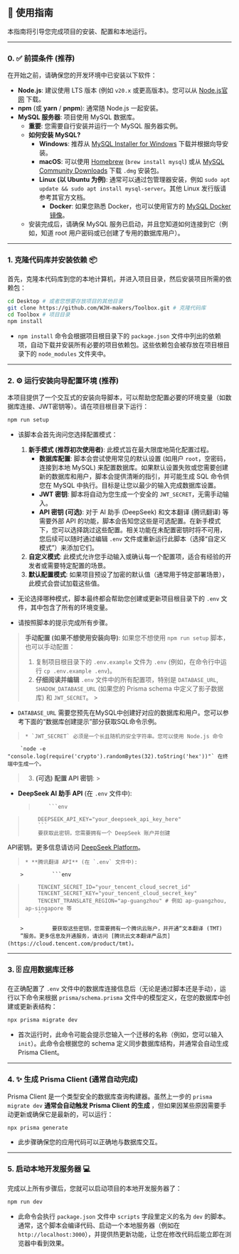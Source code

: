 ## 🚀 使用指南

本指南将引导您完成项目的安装、配置和本地运行。

---

### 0. ✅ 前提条件 (推荐)

在开始之前，请确保您的开发环境中已安装以下软件：

* **Node.js**: 建议使用 LTS 版本 (例如 `v20.x` 或更高版本)。您可以从 [Node.js官网](https://nodejs.org/) 下载。
* **npm** (或 **yarn** / **pnpm**): 通常随 Node.js 一起安装。
* **MySQL 服务器**: 项目使用 MySQL 数据库。
    * **重要**: 您需要自行安装并运行一个 MySQL 服务器实例。
    * **如何安装 MySQL?**
        * **Windows**: 推荐从 [MySQL Installer for Windows](https://dev.mysql.com/downloads/installer/) 下载并根据向导安装。
      * **macOS**: 可以使用 [Homebrew](https://brew.sh/) (`brew install mysql`)
        或从 [MySQL Community Downloads](https://dev.mysql.com/downloads/mysql/) 下载 `.dmg` 安装包。
      * **Linux (以 Ubuntu 为例)**: 通常可以通过包管理器安装，例如 `sudo apt update && sudo apt install mysql-server`。其他
        Linux 发行版请参考其官方文档。
        * **Docker**: 如果您熟悉 Docker，也可以使用官方的 [MySQL Docker 镜像](https://hub.docker.com/_/mysql)。
    * 安装完成后，请确保 MySQL 服务已启动，并且您知道如何连接到它（例如，知道 root 用户密码或已创建了专用的数据库用户）。

---

### 1. 克隆代码库并安装依赖 📦

首先，克隆本代码库到您的本地计算机，并进入项目目录，然后安装项目所需的依赖包：

```bash
cd Desktop # 或者您想要存放项目的其他目录
git clone https://github.com/WJH-makers/Toolbox.git # 克隆代码库
cd Toolbox # 项目目录
npm install
```

* `npm install` 命令会根据项目根目录下的 `package.json` 文件中列出的依赖项，自动下载并安装所有必要的项目依赖包。这些依赖包会被存放在项目根目录下的
  `node_modules` 文件夹中。

---

### 2. ⚙️ 运行安装向导配置环境 (推荐)

本项目提供了一个交互式的安装向导脚本，可以帮助您配置必要的环境变量（如数据库连接、JWT密钥等）。请在项目根目录下运行：

```bash
npm run setup
```

* 该脚本会首先询问您选择配置模式：
    1. **新手模式 (推荐初次使用者)**: 此模式旨在最大限度地简化配置过程。
        * **数据库配置**: 脚本会尝试使用常见的默认设置 (如用户 `root`，空密码，连接到本地 MySQL)
          来配置数据库。如果默认设置失败或您需要创建新的数据库和用户，脚本会提供清晰的指引，并可能生成 SQL 命令供您在 MySQL
          中执行。目标是让您以最少的输入完成数据库设置。
        * **JWT 密钥**: 脚本将自动为您生成一个安全的 `JWT_SECRET`，无需手动输入。
        * **API 密钥 (可选)**: 对于 AI 助手 (DeepSeek) 和文本翻译 (腾讯翻译) 等需要外部 API
          的功能，脚本会告知您这些是可选配置。在新手模式下，您可以选择跳过这些配置。相关功能在未配置密钥时将不可用，您后续可以随时通过编辑
          `.env` 文件或重新运行此脚本（选择“自定义模式”）来添加它们。
    2. **自定义模式**: 此模式允许您手动输入或确认每一个配置项，适合有经验的开发者或需要特定配置的场景。
    3. **默认配置模式**: 如果项目预设了加密的默认值（通常用于特定部署场景），此模式会尝试加载这些值。

* 无论选择哪种模式，脚本最终都会帮助您创建或更新项目根目录下的 `.env` 文件，其中包含了所有的环境变量。
* 请按照脚本的提示完成所有步骤。

> **手动配置 (如果不想使用安装向导)**:
> 如果您不想使用 `npm run setup` 脚本，也可以手动配置：
> 1. 复制项目根目录下的 `.env.example` 文件为 `.env` (例如，在命令行中运行 `cp .env.example .env`)。
> 2. **仔细阅读并编辑** `.env` 文件中的所有配置项，特别是 `DATABASE_URL`, `SHADOW_DATABASE_URL` (如果您的 Prisma schema
     中定义了影子数据库) 和 `JWT_SECRET`。
     >
* `DATABASE_URL` 需要您预先在MySQL中创建好对应的数据库和用户。您可以参考下面的“数据库创建提示”部分获取SQL命令示例。
>     * `JWT_SECRET` 必须是一个长且随机的安全字符串。您可以使用 Node.js 命令
        `node -e "console.log(require('crypto').randomBytes(32).toString('hex'))"` 在终端中生成一个。
> 3. **(可选) 配置 API 密钥**:
     >
* **DeepSeek AI 助手 API** (在 `.env` 文件中):
  >         ```env
>         DEEPSEEK_API_KEY="your_deepseek_api_key_here"
>         ```
  >         要获取此密钥，您需要拥有一个 DeepSeek 账户并创建
  API密钥。更多信息请访问 [DeepSeek Platform](https://platform.deepseek.com/)。
>     * **腾讯翻译 API** (在 `.env` 文件中):
        >         ```env
>         TENCENT_SECRET_ID="your_tencent_cloud_secret_id"
>         TENCENT_SECRET_KEY="your_tencent_cloud_secret_key"
>         TENCENT_TRANSLATE_REGION="ap-guangzhou" # 例如 ap-guangzhou, ap-singapore 等
>         ```
        >         要获取这些密钥，您需要拥有一个腾讯云账户，并开通“文本翻译 (TMT)
        ”服务。更多信息及开通服务，请访问 [腾讯云文本翻译产品页](https://cloud.tencent.com/product/tmt)。

---

### 3. 🗄️ 应用数据库迁移

在正确配置了 `.env` 文件中的数据库连接信息后（无论是通过脚本还是手动），运行以下命令来根据 `prisma/schema.prisma`
文件中的模型定义，在您的数据库中创建或更新表结构：

```bash
npx prisma migrate dev
```

* 首次运行时，此命令可能会提示您输入一个迁移的名称（例如，您可以输入 `init`）。此命令会根据您的 schema 定义同步数据库结构，并通常会自动生成
  Prisma Client。

---

### 4. ✨ 生成 Prisma Client (通常自动完成)

Prisma Client 是一个类型安全的数据库查询构建器。虽然上一步的 `prisma migrate dev` **通常会自动触发 Prisma Client 的生成**
，但如果因某些原因需要手动更新或确保它是最新的，可以运行：

```bash
npx prisma generate
```

* 此步骤确保您的应用代码可以正确地与数据库交互。

---

### 5. 启动本地开发服务器 💻

完成以上所有步骤后，您就可以启动项目的本地开发服务器了：

```bash
npm run dev
```

* 此命令会执行 `package.json` 文件中 `scripts` 字段里定义的名为 `dev` 的脚本。通常，这个脚本会编译代码、启动一个本地服务器（例如在
  `http://localhost:3000`），并提供热更新功能，让您在修改代码后能立即在浏览器中看到效果。
